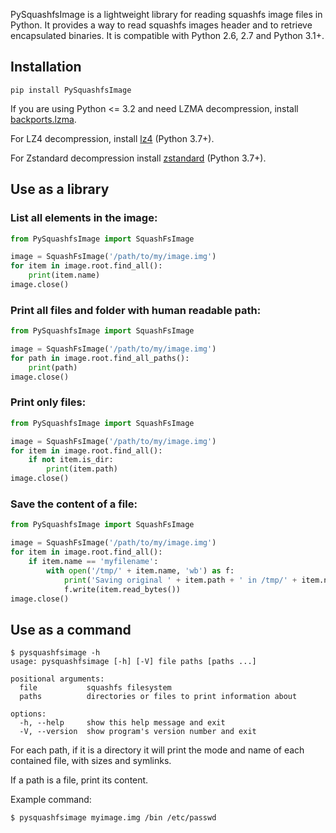PySquashfsImage is a lightweight library for reading squashfs image files in Python.
It provides a way to read squashfs images header and to retrieve encapsulated binaries.
It is compatible with Python 2.6, 2.7 and Python 3.1+.

## Installation

```
pip install PySquashfsImage
```

If you are using Python <= 3.2 and need LZMA decompression, install
[backports.lzma](https://pypi.org/project/backports.lzma/).

For LZ4 decompression, install [lz4](https://pypi.org/project/lz4/) (Python 3.7+).

For Zstandard decompression install [zstandard](https://pypi.org/project/zstandard/) (Python 3.7+).

## Use as a library

### List all elements in the image:
```python
from PySquashfsImage import SquashFsImage

image = SquashFsImage('/path/to/my/image.img')
for item in image.root.find_all():
    print(item.name)
image.close()
```

### Print all files and folder with human readable path:
```python
from PySquashfsImage import SquashFsImage

image = SquashFsImage('/path/to/my/image.img')
for path in image.root.find_all_paths():
    print(path)
image.close()
```

### Print only files:
```python
from PySquashfsImage import SquashFsImage

image = SquashFsImage('/path/to/my/image.img')
for item in image.root.find_all():
    if not item.is_dir:
        print(item.path)
image.close()
```

### Save the content of a file:
```python
from PySquashfsImage import SquashFsImage

image = SquashFsImage('/path/to/my/image.img')
for item in image.root.find_all():
    if item.name == 'myfilename':
        with open('/tmp/' + item.name, 'wb') as f:
            print('Saving original ' + item.path + ' in /tmp/' + item.name)
            f.write(item.read_bytes())
image.close()
```

## Use as a command

```
$ pysquashfsimage -h
usage: pysquashfsimage [-h] [-V] file paths [paths ...]

positional arguments:
  file           squashfs filesystem
  paths          directories or files to print information about

options:
  -h, --help     show this help message and exit
  -V, --version  show program's version number and exit
```

For each path, if it is a directory it will print the mode and name of each
contained file, with sizes and symlinks.

If a path is a file, print its content.

Example command:
```
$ pysquashfsimage myimage.img /bin /etc/passwd
```
